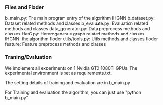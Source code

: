 ### Files and Floder

b_main.py: The main program entry of the algorithm IHGNN
b_dataset.py: Dataset related methods and classes
b_evaluate.py: Evaluation related methods and classes
data_generator.py: Data preprocess methods and classes
HetG.py: Heterogeneous graph related methods and classes
IHGNN: the algorithm
floder utils/tools.py: Uitls methods and classes
floder feature: Feature preprocess methods and classes


### Traning/Evaluation

We implement all  experiments on 1 Nvidia GTX 1080Ti GPUs.  The experimental environment is set as requirements.txt.

The setting details of training and evaluation are in b_main.py.

For Training and evaluation the algorithm, you can just use "python b_main.py"  

   
